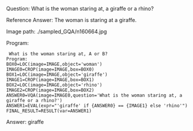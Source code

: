 Question: What is the woman staring at, a giraffe or a rhino?

Reference Answer: The woman is staring at a giraffe.

Image path: ./sampled_GQA/n160664.jpg

Program:

```
 What is the woman staring at, A or B?
Program:
BOX0=LOC(image=IMAGE,object='woman')
IMAGE0=CROP(image=IMAGE,box=BOX0)
BOX1=LOC(image=IMAGE,object='giraffe')
IMAGE1=CROP(image=IMAGE,box=BOX1)
BOX2=LOC(image=IMAGE,object='rhino')
IMAGE2=CROP(image=IMAGE,box=BOX2)
ANSWER0=VQA(image=IMAGE0,question='What is the woman staring at, a giraffe or a rhino?')
ANSWER1=EVAL(expr="'giraffe' if {ANSWER0} == {IMAGE1} else 'rhino'")
FINAL_RESULT=RESULT(var=ANSWER1)
```
Answer: giraffe

